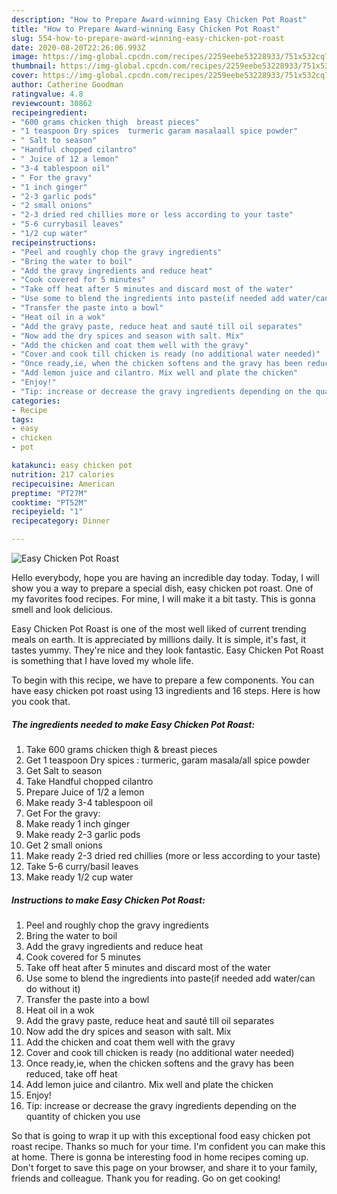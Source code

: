 ```yaml
---
description: "How to Prepare Award-winning Easy Chicken Pot Roast"
title: "How to Prepare Award-winning Easy Chicken Pot Roast"
slug: 554-how-to-prepare-award-winning-easy-chicken-pot-roast
date: 2020-08-20T22:26:06.993Z
image: https://img-global.cpcdn.com/recipes/2259eebe53228933/751x532cq70/easy-chicken-pot-roast-recipe-main-photo.jpg
thumbnail: https://img-global.cpcdn.com/recipes/2259eebe53228933/751x532cq70/easy-chicken-pot-roast-recipe-main-photo.jpg
cover: https://img-global.cpcdn.com/recipes/2259eebe53228933/751x532cq70/easy-chicken-pot-roast-recipe-main-photo.jpg
author: Catherine Goodman
ratingvalue: 4.8
reviewcount: 30862
recipeingredient:
- "600 grams chicken thigh  breast pieces"
- "1 teaspoon Dry spices  turmeric garam masalaall spice powder"
- " Salt to season"
- "Handful chopped cilantro"
- " Juice of 12 a lemon"
- "3-4 tablespoon oil"
- " For the gravy"
- "1 inch ginger"
- "2-3 garlic pods"
- "2 small onions"
- "2-3 dried red chillies more or less according to your taste"
- "5-6 currybasil leaves"
- "1/2 cup water"
recipeinstructions:
- "Peel and roughly chop the gravy ingredients"
- "Bring the water to boil"
- "Add the gravy ingredients and reduce heat"
- "Cook covered for 5 minutes"
- "Take off heat after 5 minutes and discard most of the water"
- "Use some to blend the ingredients into paste(if needed add water/can do without it)"
- "Transfer the paste into a bowl"
- "Heat oil in a wok"
- "Add the gravy paste, reduce heat and sauté till oil separates"
- "Now add the dry spices and season with salt. Mix"
- "Add the chicken and coat them well with the gravy"
- "Cover and cook till chicken is ready (no additional water needed)"
- "Once ready,ie, when the chicken softens and the gravy has been reduced, take off heat"
- "Add lemon juice and cilantro. Mix well and plate the chicken"
- "Enjoy!"
- "Tip: increase or decrease the gravy ingredients depending on the quantity of chicken you use"
categories:
- Recipe
tags:
- easy
- chicken
- pot

katakunci: easy chicken pot 
nutrition: 217 calories
recipecuisine: American
preptime: "PT27M"
cooktime: "PT52M"
recipeyield: "1"
recipecategory: Dinner

---
```



![Easy Chicken Pot Roast](https://img-global.cpcdn.com/recipes/2259eebe53228933/751x532cq70/easy-chicken-pot-roast-recipe-main-photo.jpg)

Hello everybody, hope you are having an incredible day today. Today, I will show you a way to prepare a special dish, easy chicken pot roast. One of my favorites food recipes. For mine, I will make it a bit tasty. This is gonna smell and look delicious.

Easy Chicken Pot Roast is one of the most well liked of current trending meals on earth. It is appreciated by millions daily. It is simple, it's fast, it tastes yummy. They're nice and they look fantastic. Easy Chicken Pot Roast is something that I have loved my whole life.




To begin with this recipe, we have to prepare a few components. You can have easy chicken pot roast using 13 ingredients and 16 steps. Here is how you cook that.

<!--inarticleads1-->

##### The ingredients needed to make Easy Chicken Pot Roast:

1. Take 600 grams chicken thigh &amp; breast pieces
1. Get 1 teaspoon Dry spices : turmeric, garam masala/all spice powder
1. Get  Salt to season
1. Take Handful chopped cilantro
1. Prepare  Juice of 1/2 a lemon
1. Make ready 3-4 tablespoon oil
1. Get  For the gravy:
1. Make ready 1 inch ginger
1. Make ready 2-3 garlic pods
1. Get 2 small onions
1. Make ready 2-3 dried red chillies (more or less according to your taste)
1. Take 5-6 curry/basil leaves
1. Make ready 1/2 cup water




<!--inarticleads2-->

##### Instructions to make Easy Chicken Pot Roast:

1. Peel and roughly chop the gravy ingredients
1. Bring the water to boil
1. Add the gravy ingredients and reduce heat
1. Cook covered for 5 minutes
1. Take off heat after 5 minutes and discard most of the water
1. Use some to blend the ingredients into paste(if needed add water/can do without it)
1. Transfer the paste into a bowl
1. Heat oil in a wok
1. Add the gravy paste, reduce heat and sauté till oil separates
1. Now add the dry spices and season with salt. Mix
1. Add the chicken and coat them well with the gravy
1. Cover and cook till chicken is ready (no additional water needed)
1. Once ready,ie, when the chicken softens and the gravy has been reduced, take off heat
1. Add lemon juice and cilantro. Mix well and plate the chicken
1. Enjoy!
1. Tip: increase or decrease the gravy ingredients depending on the quantity of chicken you use




So that is going to wrap it up with this exceptional food easy chicken pot roast recipe. Thanks so much for your time. I'm confident you can make this at home. There is gonna be interesting food in home recipes coming up. Don't forget to save this page on your browser, and share it to your family, friends and colleague. Thank you for reading. Go on get cooking!
